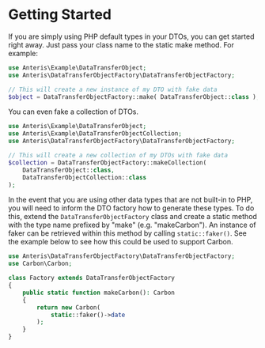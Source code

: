 # Getting Started

If you are simply using PHP default types in your DTOs, you can get started right away. Just pass your class name to the static make method. For example:

```php
use Anteris\Example\DataTransferObject;
use Anteris\DataTransferObjectFactory\DataTransferObjectFactory;

// This will create a new instance of my DTO with fake data
$object = DataTransferObjectFactory::make( DataTransferObject::class );
```

You can even fake a collection of DTOs.

```php
use Anteris\Example\DataTransferObject;
use Anteris\Example\DataTransferObjectCollection;
use Anteris\DataTransferObjectFactory\DataTransferObjectFactory;

// This will create a new collection of my DTOs with fake data
$collection = DataTransferObjectFactory::makeCollection(
    DataTransferObject::class,
    DataTransferObjectCollection::class
);
```

In the event that you are using other data types that are not built-in to PHP, you will need to inform the DTO factory how to generate these types. To do this, extend the `DataTransferObjectFactory` class and create a static method with the type name prefixed by "make" (e.g. "makeCarbon"). An instance of faker can be retrieved within this method by calling `static::faker()`. See the example below to see how this could be used to support Carbon.

```php
use Anteris\DataTransferObjectFactory\DataTransferObjectFactory;
use Carbon\Carbon;

class Factory extends DataTransferObjectFactory
{
    public static function makeCarbon(): Carbon
    {
        return new Carbon(
            static::faker()->date
        );
    }
}
```
